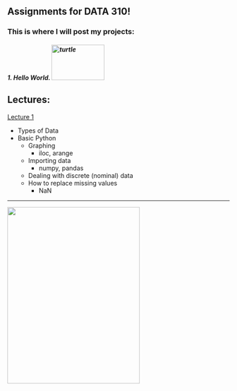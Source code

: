 ## Assignments for DATA 310!
### This is where I will post my projects:

##### 1. Hello World. <img src="https://user-images.githubusercontent.com/67921324/107276197-aa160680-6a20-11eb-8ffe-8132b19cee3e.png" alt="turtle" width="120" height="80">


## Lectures:
[Lecture 1](http://github.com/skrofman/Applied-Machine-Learning/DATA_310_Lecture_1.ipynb)
* Types of Data
* Basic Python
    * Graphing
      * iloc, arange
    * Importing data
      * numpy, pandas
    * Dealing with discrete (nominal) data
    * How to replace missing values
      * NaN


***

<a href="https://drive.google.com/uc?export=view&id=1BdkPd5TPel2dvpmKRVGs9qYYfgkMvgha">
  <img src="https://drive.google.com/uc?export=view&id=1BdkPd5TPel2dvpmKRVGs9qYYfgkMvgha" width="300" height="400">
